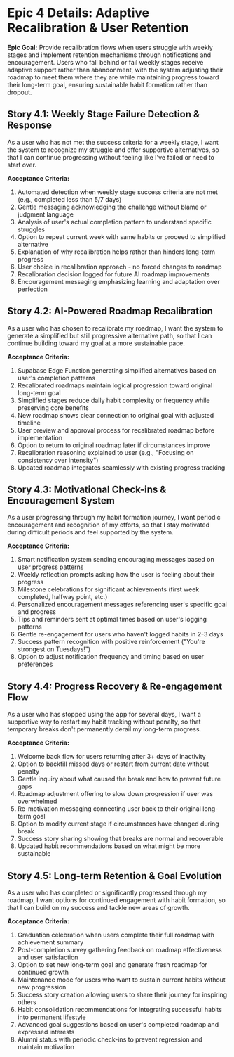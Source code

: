 # Epic 4 Details: Adaptive Recalibration & User Retention

**Epic Goal:** Provide recalibration flows when users struggle with weekly stages and implement retention mechanisms through notifications and encouragement. Users who fall behind or fail weekly stages receive adaptive support rather than abandonment, with the system adjusting their roadmap to meet them where they are while maintaining progress toward their long-term goal, ensuring sustainable habit formation rather than dropout.

## Story 4.1: Weekly Stage Failure Detection & Response
As a user who has not met the success criteria for a weekly stage,
I want the system to recognize my struggle and offer supportive alternatives,
so that I can continue progressing without feeling like I've failed or need to start over.

**Acceptance Criteria:**
1. Automated detection when weekly stage success criteria are not met (e.g., completed less than 5/7 days)
2. Gentle messaging acknowledging the challenge without blame or judgment language
3. Analysis of user's actual completion pattern to understand specific struggles
4. Option to repeat current week with same habits or proceed to simplified alternative
5. Explanation of why recalibration helps rather than hinders long-term progress
6. User choice in recalibration approach - no forced changes to roadmap
7. Recalibration decision logged for future AI roadmap improvements
8. Encouragement messaging emphasizing learning and adaptation over perfection

## Story 4.2: AI-Powered Roadmap Recalibration
As a user who has chosen to recalibrate my roadmap,
I want the system to generate a simplified but still progressive alternative path,
so that I can continue building toward my goal at a more sustainable pace.

**Acceptance Criteria:**
1. Supabase Edge Function generating simplified alternatives based on user's completion patterns
2. Recalibrated roadmaps maintain logical progression toward original long-term goal
3. Simplified stages reduce daily habit complexity or frequency while preserving core benefits
4. New roadmap shows clear connection to original goal with adjusted timeline
5. User preview and approval process for recalibrated roadmap before implementation
6. Option to return to original roadmap later if circumstances improve
7. Recalibration reasoning explained to user (e.g., "Focusing on consistency over intensity")
8. Updated roadmap integrates seamlessly with existing progress tracking

## Story 4.3: Motivational Check-ins & Encouragement System
As a user progressing through my habit formation journey,
I want periodic encouragement and recognition of my efforts,
so that I stay motivated during difficult periods and feel supported by the system.

**Acceptance Criteria:**
1. Smart notification system sending encouraging messages based on user progress patterns
2. Weekly reflection prompts asking how the user is feeling about their progress
3. Milestone celebrations for significant achievements (first week completed, halfway point, etc.)
4. Personalized encouragement messages referencing user's specific goal and progress
5. Tips and reminders sent at optimal times based on user's logging patterns
6. Gentle re-engagement for users who haven't logged habits in 2-3 days
7. Success pattern recognition with positive reinforcement ("You're strongest on Tuesdays!")
8. Option to adjust notification frequency and timing based on user preferences

## Story 4.4: Progress Recovery & Re-engagement Flow
As a user who has stopped using the app for several days,
I want a supportive way to restart my habit tracking without penalty,
so that temporary breaks don't permanently derail my long-term progress.

**Acceptance Criteria:**
1. Welcome back flow for users returning after 3+ days of inactivity
2. Option to backfill missed days or restart from current date without penalty
3. Gentle inquiry about what caused the break and how to prevent future gaps
4. Roadmap adjustment offering to slow down progression if user was overwhelmed
5. Re-motivation messaging connecting user back to their original long-term goal
6. Option to modify current stage if circumstances have changed during break
7. Success story sharing showing that breaks are normal and recoverable
8. Updated habit recommendations based on what might be more sustainable

## Story 4.5: Long-term Retention & Goal Evolution
As a user who has completed or significantly progressed through my roadmap,
I want options for continued engagement with habit formation,
so that I can build on my success and tackle new areas of growth.

**Acceptance Criteria:**
1. Graduation celebration when users complete their full roadmap with achievement summary
2. Post-completion survey gathering feedback on roadmap effectiveness and user satisfaction
3. Option to set new long-term goal and generate fresh roadmap for continued growth
4. Maintenance mode for users who want to sustain current habits without new progression
5. Success story creation allowing users to share their journey for inspiring others
6. Habit consolidation recommendations for integrating successful habits into permanent lifestyle
7. Advanced goal suggestions based on user's completed roadmap and expressed interests
8. Alumni status with periodic check-ins to prevent regression and maintain motivation
